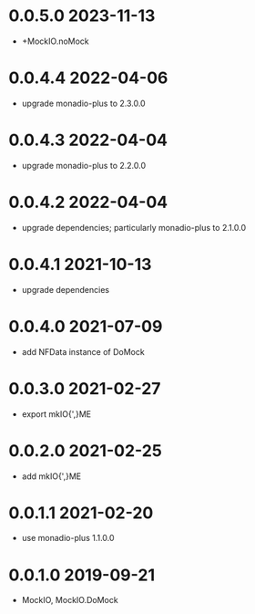 0.0.5.0 2023-11-13
==================
- +MockIO.noMock

0.0.4.4 2022-04-06
==================
- upgrade monadio-plus to 2.3.0.0

0.0.4.3 2022-04-04
==================
- upgrade monadio-plus to 2.2.0.0

0.0.4.2 2022-04-04
==================
- upgrade dependencies; particularly monadio-plus to 2.1.0.0

0.0.4.1 2021-10-13
==================
- upgrade dependencies

0.0.4.0 2021-07-09
==================
- add NFData instance of DoMock

0.0.3.0 2021-02-27
==================
- export mkIO{',}ME

0.0.2.0 2021-02-25
==================
- add mkIO{',}ME

0.0.1.1 2021-02-20
==================
- use monadio-plus 1.1.0.0

0.0.1.0 2019-09-21
==================
- MockIO, MockIO.DoMock
